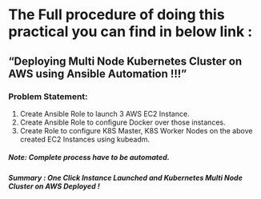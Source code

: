 # The Full procedure of doing this practical you can find in below link :

## “Deploying Multi Node Kubernetes Cluster on AWS using Ansible Automation !!!” 

### Problem Statement:

1. Create Ansible Role to launch 3 AWS EC2 Instance.
2. Create Ansible Role to configure Docker over those instances.
3. Create Role to configure K8S Master, K8S Worker Nodes on the above created EC2 Instances using kubeadm.

##### Note: Complete process have to be automated.
##### Summary : One Click Instance Launched and Kubernetes Multi Node Cluster on AWS Deployed !
